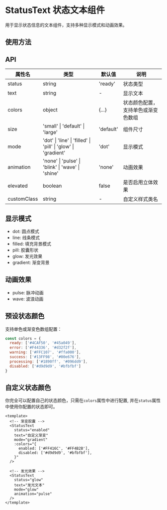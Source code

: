 # StatusText 状态文本组件

用于显示状态信息的文本组件，支持多种显示模式和动画效果。
<script setup>
  import demo from '@/components/StatusText/demos/demo.vue'
  import demoCode from '@/components/StatusText/demos/demo.vue?raw'
</script>

## 使用方法
<demo :comp="demo" :code="demoCode" title="基础使用" />

## API

| 属性名 | 类型 | 默认值 | 说明 |
|--------|------|--------|------|
| status | string | 'ready' | 状态类型 |
| text | string | - | 显示文本 |
| colors | object | {...} | 状态颜色配置，支持单色或渐变色数组 |
| size | 'small' \| 'default' \| 'large' | 'default' | 组件尺寸 |
| mode | 'dot' \| 'line' \| 'filled' \| 'pill' \| 'glow' \| 'gradient' | 'dot' | 显示模式 |
| animation | 'none' \| 'pulse' \| 'blink' \| 'wave' \| 'shine' | 'none' | 动画效果 |
| elevated | boolean | false | 是否启用立体效果 |
| customClass | string | - | 自定义样式类名 |

## 显示模式
- dot: 圆点模式
- line: 线条模式
- filled: 填充背景模式
- pill: 胶囊形状
- glow: 发光效果
- gradient: 渐变背景

## 动画效果
- pulse: 脉冲动画
- wave: 波浪动画

## 预设状态颜色
支持单色或渐变色数组配置：
```js
const colors = {
  ready: ['#4CAF50', '#45a049'],
  error: ['#F44336', '#d32f2f'],
  warning: ['#FFC107', '#ffa000'],
  success: ['#13FF98', '#00e676'],
  processing: ['#1890ff', '#096dd9'],
  disabled: ['#d9d9d9', '#bfbfbf']
}
```

## 自定义状态颜色
你完全可以配置自己的状态颜色，只需在`colors`属性中进行配置, 并在`status`属性中使用你配置的状态即可。
```vue
<template>
  <!-- 渐变胶囊 -->
  <StatusText
    status="enabled"
    text="自定义渐变"
    mode="gradient"
    :colors="{
      enabled: ['#FF416C', '#FF4B2B'],
      disabled: ['#d9d9d9', '#bfbfbf'],
    }"
  />

  <!-- 发光效果 -->
  <StatusText
    status="glow"
    text="发光文本"
    mode="glow"
    animation="pulse"
  />
</template>
```
